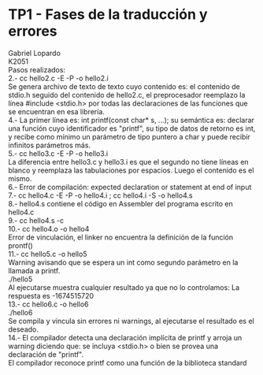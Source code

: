 # TP1 - Fases de la traducción y errores
Gabriel Lopardo  
K2051  
Pasos realizados:  
2.- cc hello2.c -E -P -o hello2.i  
Se genera archivo de texto de texto cuyo contenido es: el contenido de stdio.h seguido del contenido de hello2.c, el preprocesador reemplazo la línea #include <stdio.h> por todas las declaraciones de las funciones que se encuentran en esa librería.  
4.- La primer línea es: int printf(const char* s, ...); su semántica es: declarar una función cuyo identificador es "printf", su tipo de datos de retorno es int, y recibe como mínimo un parámetro de tipo puntero a char y puede recibir infinitos parámetros más.  
5.- cc hello3.c -E -P -o hello3.i  
La diferencia entre hello3.c y hello3.i es que el segundo no tiene líneas en blanco y reemplaza las tabulaciones por espacios. Luego el contenido es el mismo.  
6.- Error de compilación: expected declaration or statement at end of input  
7.- cc hello4.c -E -P -o hello4.i ; cc hello4.i -S -o hello4.s  
8.- hello4.s contiene el código en Assembler del programa escrito en hello4.c  
9.- cc hello4.s -c  
10.- cc hello4.o -o hello4  
Error de vinculación, el linker no encuentra la definición de la función prontf()  
11.- cc hello5.c -o hello5  
Warning avisando que se espera un int como segundo parámetro en la llamada a printf.  
./hello5  
Al ejecutarse muestra cualquier resultado ya que no lo controlamos: La respuesta es -1674515720  
13.- cc hello6.c -o hello6  
./hello6  
Se compila y vincula sin errores ni warnings, al ejecutarse el resultado es el deseado.  
14.- El compilador detecta una declaración implícita de printf y arroja un warning diciendo que: se incluya <stdio.h> o bien se provea una declaración de "printf".  
El compilador reconoce printf como una función de la biblioteca standard  
